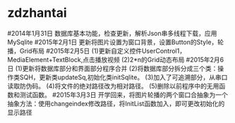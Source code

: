 # zdzhantai
#2014年1月31日 
数据库基本功能，检查更新，解析Json串多线程下载，应用MySqlite
#2015年2月1日 
更新将图片设置为窗口背景，设置Button的Style，轮播，Grid布局
#2015年2月5日
 (1)更新自定义控件UserControl1，MediaElement+TextBlock,点击播放视频
 (2)2*n的Grid动态布局
#2015年2月6日
(1)更新将数据库部分和界面部分程序合并
(2)将数据库部分拆分成三个类：操作类SQH，更新类updateSq,初始化类initSqlite。
(3)加入了可追溯部分，从串口读取防伪码。
(4)将文件的绝对路径改为相对路径。
(5)删除以前程序中的无用函数和测试函数。
#2015年3月3日
开学回来，将图片轮播的两个窗口合抽象为一个
抽象方法：使用changeindex修改路径，将InitList函数加入，即可更改初始化的显示路径